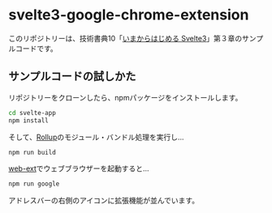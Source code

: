 # svelte3-google-chrome-extension

このリポジトリーは、技術書典10「[いまからはじめる Svelte3](https://techbookfest.org/product/4925576424980480?productVariantID=5094401858600960)」第３章のサンプルコードです。

## サンプルコードの試しかた

リポジトリーをクローンしたら、npmパッケージをインストールします。

```bash
cd svelte-app
npm install
```

そして、[Rollup](https://rollupjs.org)のモジュール・バンドル処理を実行し...

```bash
npm run build
```

[web-ext](https://www.npmjs.com/package/web-ext)でウェブブラウザーを起動すると...

```bash
npm run google
```

アドレスバーの右側のアイコンに拡張機能が並んでいます。

